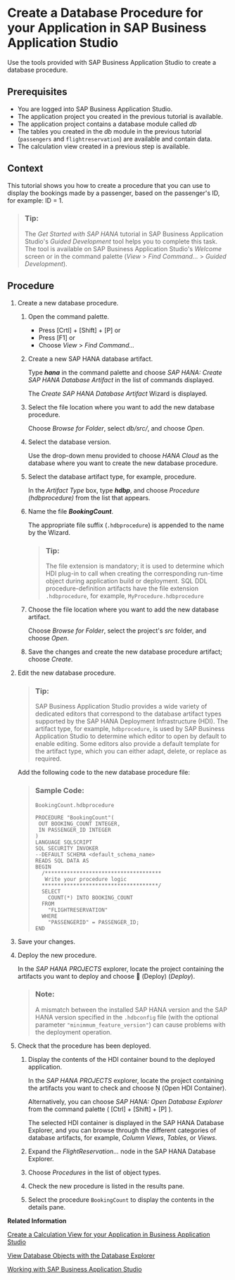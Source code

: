 <!-- loiod13c960b96ed47439cdc4c4812593ad8 -->

<link rel="stylesheet" type="text/css" href="../css/sap-icons.css"/>

# Create a Database Procedure for your Application in SAP Business Application Studio

Use the tools provided with SAP Business Application Studio to create a database procedure.



<a name="loiod13c960b96ed47439cdc4c4812593ad8__prereq_tql_yyh_qmb"/>

## Prerequisites

-   You are logged into SAP Business Application Studio.
-   The application project you created in the previous tutorial is available.
-   The application project contains a database module called *db*
-   The tables you created in the *db* module in the previous tutorial \(`passengers` and `flightreservation`\) are available and contain data.
-   The calculation view created in a previous step is available.



## Context

This tutorial shows you how to create a procedure that you can use to display the bookings made by a passenger, based on the passenger's ID, for example: ID = 1.

> ### Tip:  
> The *Get Started with SAP HANA* tutorial in SAP Business Application Studio's *Guided Development* tool helps you to complete this task. The tool is available on SAP Business Application Studio's *Welcome* screen or in the command palette \(*View* \> *Find Command...* \> *Guided Development*\).



## Procedure

1.  Create a new database procedure.

    1.  Open the command palette.

        -   Press  [Crtl\] + [Shift\] + [P\]  or
        -   Press [F1\] or
        -   Choose *View* \> *Find Command...*

    2.  Create a new SAP HANA database artifact.

        Type ***hana*** in the command palette and choose *SAP HANA: Create SAP HANA Database Artifact* in the list of commands displayed.

        The *Create SAP HANA Database Artifact* Wizard is displayed.

    3.  Select the file location where you want to add the new database procedure.

        Choose *Browse for Folder*, select *db/src/*, and choose *Open*.

    4.  Select the database version.

        Use the drop-down menu provided to choose *HANA Cloud* as the database where you want to create the new database procedure.

    5.  Select the database artifact type, for example, procedure.

        In the *Artifact Type* box, type ***hdbp***, and choose *Procedure \(hdbprocedure\)* from the list that appears.

    6.  Name the file ***BookingCount***.

        The appropriate file suffix \(`.hdbprocedure`\) is appended to the name by the Wizard.

        > ### Tip:  
        > The file extension is mandatory; it is used to determine which HDI plug-in to call when creating the corresponding run-time object during application build or deployment. SQL DDL procedure-definition artifacts have the file extension `.hdbprocedure`, for example, `MyProcedure.hdbprocedure`

    7.  Choose the file location where you want to add the new database artifact.

        Choose *Browse for Folder*, select the project's *src* folder, and choose *Open*.

    8.  Save the changes and create the new database procedure artifact; choose *Create*.


2.  Edit the new database procedure.

    > ### Tip:  
    > SAP Business Application Studio provides a wide variety of dedicated editors that correspond to the database artifact types supported by the SAP HANA Deployment Infrastructure \(HDI\). The artifact type, for example, `hdbprocedure`, is used by SAP Business Application Studio to determine which editor to open by default to enable editing. Some editors also provide a default template for the artifact type, which you can either adapt, delete, or replace as required.

    Add the following code to the new database procedure file:

    > ### Sample Code:  
    > `BookingCount.hdbprocedure` 
    > 
    > ```
    > PROCEDURE "BookingCount"( 
    >  OUT BOOKING_COUNT INTEGER, 
    >  IN PASSENGER_ID INTEGER 
    > ) 
    > LANGUAGE SQLSCRIPT 
    > SQL SECURITY INVOKER 
    > --DEFAULT SCHEMA <default_schema_name> 
    > READS SQL DATA AS 
    > BEGIN 
    >   /************************************* 
    >    Write your procedure logic 
    >   *************************************/ 
    >   SELECT 
    >     COUNT(*) INTO BOOKING_COUNT 
    >   FROM 
    >     "FLIGHTRESERVATION" 
    >   WHERE 
    >     "PASSENGERID" = PASSENGER_ID; 
    > END 
    > ```

3.  Save your changes.

4.  Deploy the new procedure.

    In the *SAP HANA PROJECTS* explorer, locate the project containing the artifacts you want to deploy and choose <span class="FPA-icons"></span> \(Deploy\) \(*Deploy*\).

    > ### Note:  
    > A mismatch between the installed SAP HANA version and the SAP HANA version specified in the `.hdbconfig` file \(with the optional parameter `"minimmum_feature_version"`\) can cause problems with the deployment operation.

5.  Check that the procedure has been deployed.

    1.  Display the contents of the HDI container bound to the deployed application.

        In the *SAP HANA PROJECTS* explorer, locate the project containing the artifacts you want to check and choose <span class="SAP-icons-watt"></span> \(Open HDI Container\).

        Alternatively, you can choose *SAP HANA: Open Database Explorer* from the command palette \( [Ctrl\] + [Shift\] + [P\] \).

        The selected HDI container is displayed in the SAP HANA Database Explorer, and you can browse through the different categories of database artifacts, for example, *Column Views*, *Tables*, or *Views*.

    2.  Expand the *FlightReservation...* node in the SAP HANA Database Explorer.

    3.  Choose *Procedures* in the list of object types.

    4.  Check the new procedure is listed in the results pane.

    5.  Select the procedure `BookingCount` to display the contents in the details pane.



**Related Information**  


[Create a Calculation View for your Application in Business Application Studio](create-a-calculation-view-for-your-application-in-business-application-studio-d74bfe7.md "Use the tools provided with Business Application Studio to create a calculation view.")

[View Database Objects with the Database Explorer](view-database-objects-with-the-database-explorer-0e5ac0b.md "Check the contents of your database with SAP HANA Database Explorer.")

[Working with SAP Business Application Studio](working-with-sap-business-application-studio-ebd3400.md "SAP Business Application Studio provides a modular development environment for the development of business applications for SAP HANA Cloud.")

